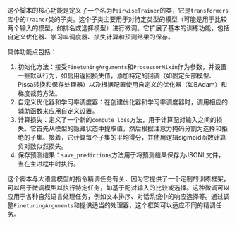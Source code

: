 这个脚本的核心功能是定义了一个名为`PairwiseTrainer`的类，它是`transformers`库中的`Trainer`类的子类。这个子类主要用于对特定类型的模型（可能是用于比较两个输入的模型，如排名或选择模型）进行微调。它扩展了基本的训练功能，包括自定义优化器、学习率调度器、损失计算和预测结果的保存。

具体功能点包括：
1. 初始化方法：接受`FinetuningArguments`和`ProcessorMixin`作为参数，并设置一些默认行为，如启用返回损失值，添加特定的回调（如固定头部模型、Pissa转换和保存处理器）以及根据配置使用自定义的优化器（如BAdam）和梯度裁剪方法。
2. 自定义优化器和学习率调度器：在创建优化器和学习率调度器时，调用相应的辅助函数来应用自定义设置。
3. 计算损失：定义了一个新的`compute_loss`方法，用于计算配对输入之间的损失。它首先从模型的隐藏状态中提取值，然后根据注意力掩码分割为选择和拒绝的子集。接着，它计算每个子集的平均得分，并使用逻辑sigmoid函数计算负对数似然损失。
4. 保存预测结果：`save_predictions`方法用于将预测结果保存为JSONL文件，当在主进程中时执行。

这个脚本与大语言模型的指令精调任务有关，因为它提供了一个定制的训练框架，可以用于微调模型以执行特定任务，如基于配对输入的比较或选择。这种微调可以应用于各种自然语言处理任务，例如文本排序、对话系统中的响应选择等。通过调整`FinetuningArguments`和提供适当的处理器，这个框架可以适应不同的精调任务。
